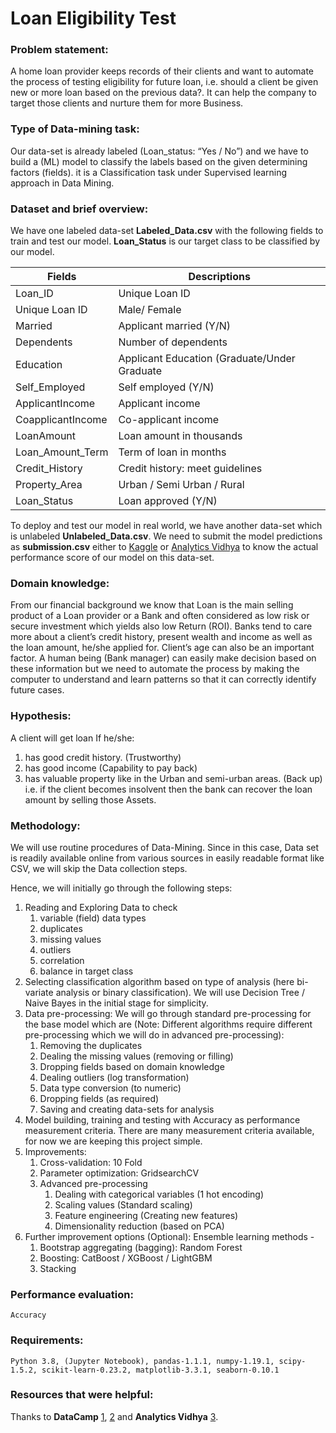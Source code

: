# Loan Eligibility Test

### Problem statement:
A home loan provider keeps records of their clients and want to automate the process of testing eligibility for future loan, i.e. should a client be given new or more loan based on the previous data?. It can help the company to target those clients and nurture them for more Business.

### Type of Data-mining task:
Our data-set is already labeled (Loan_status: “Yes / No”) and we have to build a (ML) model to classify the labels based on the given determining factors (fields). it is a Classification task under Supervised learning approach in Data Mining.

### Dataset and brief overview:
We have one labeled data-set **Labeled_Data.csv** with the following fields to train and test our model. **Loan_Status** is our target class to be classified by our model.

| Fields            | Descriptions                                 |
| -------------     | ---------------------------------            |
| Loan_ID           | Unique Loan ID                               |
| Unique Loan ID    | Male/ Female                                 |
| Married           | Applicant married (Y/N)                      |
| Dependents        | Number of dependents                         |
| Education         | Applicant Education (Graduate/Under Graduate |
| Self_Employed     | Self employed (Y/N)                          |
| ApplicantIncome   | Applicant income                             |
| CoapplicantIncome | Co-applicant income                          |
| LoanAmount        | Loan amount in thousands                     |
| Loan_Amount_Term  | Term of loan in months                       |
| Credit_History    | Credit history: meet guidelines              |
| Property_Area     | Urban / Semi Urban / Rural                   |
| Loan_Status       | Loan approved (Y/N)                          |


To deploy and test our model in real world, we have another data-set which is unlabeled **Unlabeled_Data.csv**. We need to submit the model predictions as **submission.csv** either to [Kaggle](https://www.kaggle.com/competitions) or [Analytics Vidhya](https://datahack.analyticsvidhya.com/contest/practice-problem-loan-prediction-iii/) to know the actual performance score of our model on this data-set.

### Domain knowledge:
From our financial background we know that Loan is the main selling product of a Loan provider or a Bank and often considered as low risk or secure investment which yields also low Return (ROI). Banks tend to care more about a client’s credit history, present wealth and income as well as the loan amount, he/she applied for. Client’s age can also be an important factor. A human being (Bank manager) can easily make decision based on these information but we need to automate the process by making the computer to understand and learn patterns so that it can correctly identify future cases.

### Hypothesis:
A client will get loan If he/she:
1. has good credit history. (Trustworthy)
1. has good income (Capability to pay back)
1. has valuable property like in the Urban and semi-urban areas. (Back up) i.e. if the client becomes insolvent then the bank can recover the loan amount by selling those Assets.


### Methodology:
We will use routine procedures of Data-Mining. Since in this case, Data set is readily available online from various sources in easily readable format like CSV, we will skip the Data collection steps.

Hence, we will initially go through the following steps:
1. Reading and Exploring Data to check
    1. variable (field) data types
    2. duplicates
    3. missing values
    4. outliers
    5. correlation
    6. balance in target class
2. Selecting classification algorithm based on type of analysis (here bi-variate analysis or binary classification). We will use Decision Tree / Naive Bayes in the initial stage for simplicity.
3. Data pre-processing: We will go through standard pre-processing for the base model which are (Note: Different algorithms require different pre-processing which we will do in advanced pre-processing):
    1. Removing the duplicates
    2. Dealing the missing values (removing or filling)
    3. Dropping fields based on domain knowledge
    4. Dealing outliers (log transformation)
    5. Data type conversion (to numeric)
    6. Dropping fields (as required)
    7. Saving and creating data-sets for analysis
4. Model building, training and testing with Accuracy as performance measurement criteria. There are many measurement criteria available, for now we are keeping this project simple.
5. Improvements:
    1. Cross-validation: 10 Fold
    2. Parameter optimization: GridsearchCV
    3. Advanced pre-processing
        1. Dealing with categorical variables (1 hot encoding)
        2. Scaling values (Standard scaling)
        3. Feature engineering (Creating new features)
        4. Dimensionality reduction (based on PCA)
6. Further improvement options (Optional): Ensemble learning methods -
    1. Bootstrap aggregating (bagging): Random Forest
    2. Boosting: CatBoost / XGBoost / LightGBM
    3. Stacking

### Performance evaluation:
    Accuracy

### Requirements:
    Python 3.8, (Jupyter Notebook), pandas-1.1.1, numpy-1.19.1, scipy-1.5.2, scikit-learn-0.23.2, matplotlib-3.3.1, seaborn-0.10.1

### Resources that were helpful:
Thanks to **DataCamp** [1](https://www.datacamp.com/community/tutorials/decision-tree-classification-python), [2](https://www.datacamp.com/community/tutorials/naive-bayes-scikit-learn) and **Analytics Vidhya** [3](https://www.analyticsvidhya.com/blog/2016/01/complete-tutorial-learn-data-science-python-scratch-2/).